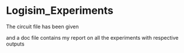 # Logisim_Experiments
The circuit file has been given


and a doc file contains my report on all the experiments with respective outputs
